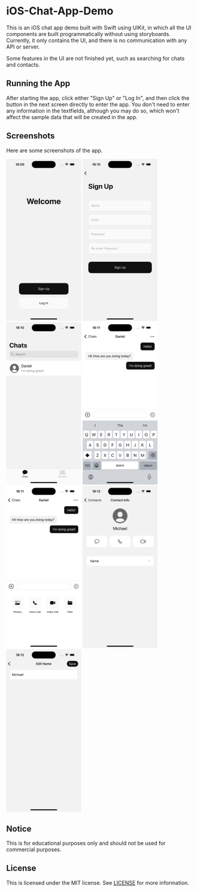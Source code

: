 # iOS-Chat-App-Demo

This is an iOS chat app demo built with Swift using UIKit, in which all the UI components are built programmatically without using storyboards. Currently, it only contains the UI, and there is no communication with any API or server.

Some features in the UI are not finished yet, such as searching for chats and contacts.

## Running the App

After starting the app, click either "Sign Up" or "Log In", and then click the button in the next screen directly to enter the app. You don't need to enter any information in the textfields, although you may do so, which won't affect the sample data that will be created in the app.

## Screenshots

Here are some screenshots of the app.

<p>
    <img src="screenshots/screenshot-1.png" width="200" />
    <img src="screenshots/screenshot-2.png" width="200" />
    <img src="screenshots/screenshot-3.png" width="200" />
    <img src="screenshots/screenshot-4.png" width="200" />
	<br>
	<img src="screenshots/screenshot-5.png" width="200" />
    <img src="screenshots/screenshot-6.png" width="200" />
    <img src="screenshots/screenshot-7.png" width="200" />
</p>

## Notice

This is for educational purposes only and should not be used for commercial purposes.

## License

This is licensed under the MIT license. See [LICENSE](./LICENSE) for more information.
